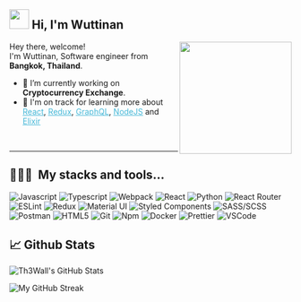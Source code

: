 

## <img src="https://user-images.githubusercontent.com/16854458/125782070-dd0439ad-b056-405f-8d4f-77e0d2f0b898.gif" width="35px" />&nbsp;<b>Hi, I'm Wuttinan</b>

<img align="right" src="https://user-images.githubusercontent.com/16854458/125951815-f0f51731-ca59-4da3-aad5-0b09dcc09177.png"  width="200" />

<p aligh="left">
<p>Hey there, welcome!</br>
I'm Wuttinan, Software engineer from <img src="https://user-images.githubusercontent.com/16854458/125782919-80d23f08-ed15-43ea-b2fa-976f300a9a06.png" width="14px" /> <b>Bangkok, Thailand</b>.
</p>

- 🔭 I’m currently working on <b>Cryptocurrency Exchange</b>.
- 🌱 I'm on track for learning more about <a style="color:#45b8d8" href="https://reactjs.org/" target="_blank"><u>React</u></a>, <a style="color:#45b8d8" href="https://redux.js.org/" target="_blank"><u>Redux</u></a>, <a style="color:#45b8d8" href="https://graphql.org/" target="_blank"><u>GraphQL</u></a>, <a style="color:#45b8d8" href="https://nodejs.org/" target="_blank"><u>NodeJS</u></a> and <a style="color:#45b8d8" href="https://elixir-lang.org/" target="_blank"><u>Elixir</u></a>

<br>
<hr/>
<h2>👨🏻‍💻 &nbsp;My stacks and tools...</h2>
<p>
  <img alt="Javascript" src="https://img.shields.io/badge/-JavaScript-F7DF1E?style=flat-square&logo=javascript&logoColor=black" />
  <img alt="Typescript" src="https://img.shields.io/badge/-Typescript-158CFD?style=flat-square&logo=typescript&logoColor=black" />
  <img alt="Webpack" src="https://img.shields.io/badge/-Webpack-8DD6F9?style=flat-square&logo=webpack&logoColor=white" />
  <img alt="React" src="https://img.shields.io/badge/-React-45b8d8?style=flat-square&logo=react&logoColor=white" />
  <img alt="Python" src="https://img.shields.io/badge/-Python-F7DF1E?style=flat-square&logo=python&logoColor=2391E6" />
  <img alt="React Router" src="https://img.shields.io/badge/-React_Router-CA4245?style=flat-square&logo=react-router&logoColor=white" />
  <img alt="ESLint" src="https://img.shields.io/badge/-ESLint-4B32C3?style=flat-square&logo=eslint&logoColor=white" />
  <img alt="Redux" src="https://img.shields.io/badge/-Redux-764ABC?style=flat-square&logo=redux&logoColor=white" />
  <img alt="Material UI" src="https://img.shields.io/badge/-Material_ui-0078D4?style=flat-square&logo=material-ui&logoColor=white" />
  <img alt="Styled Components" src="https://img.shields.io/badge/-Styled_Components-db7092?style=flat-square&logo=styled-components&logoColor=white" />
  <img alt="SASS/SCSS" src="https://img.shields.io/badge/-SASS/SCSS-CC6699?style=flat-square&logo=sass&logoColor=white" />
  <img alt="Postman" src="https://img.shields.io/badge/-Postman-FF6C37?style=flat-square&logo=postman&logoColor=white" />
  <img alt="HTML5" src="https://img.shields.io/badge/-HTML5-E34F26?style=flat-square&logo=html5&logoColor=white" />
  <img alt="Git" src="https://img.shields.io/badge/-Git-F05032?style=flat-square&logo=git&logoColor=white" />
  <img alt="Npm" src="https://img.shields.io/badge/-NPM-CB3837?style=flat-square&logo=npm&logoColor=white" />
  <img alt="Docker" src="https://img.shields.io/badge/-Docker-2391E6?style=flat-square&logo=docker&logoColor=white" />
  <img alt="Prettier" src="https://img.shields.io/badge/-Prettier-F7B93E?style=flat-square&logo=prettier&logoColor=white" />
  <img alt="VSCode" src="https://img.shields.io/badge/-Visual_Studio_Code-0078D4?style=flat-square&logo=visual%20studio%20code&logoColor=white" />
</p>

<h2>📈 Github Stats</h2>

![Th3Wall's GitHub Stats](https://github-readme-stats.vercel.app/api?username=Th3Fire&show_icons=true&hide_border=true&bg_color=3D3D3D&title_color=00E6FE&icon_color=00E6FE&text_color=FFFFFF)

![My GitHub Streak](http://github-readme-streak-stats.herokuapp.com?user=Th3Fire&hide_border=true&theme=black-ice&background=3D3D3D&stroke=00E6FE)
</span>
</span>

